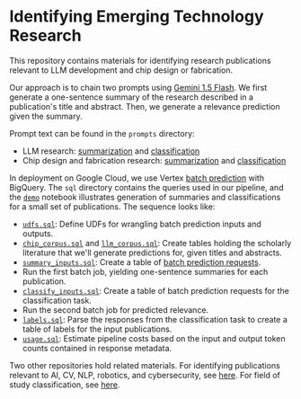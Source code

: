 # Identifying Emerging Technology Research

This repository contains materials for identifying research publications relevant to LLM development and chip design or fabrication.

Our approach is to chain two prompts using [Gemini 1.5 Flash](https://deepmind.google/technologies/gemini/flash/). We first generate a one-sentence summary of the research described in a publication's title and abstract. Then, we generate a relevance prediction  given the summary. 

Prompt text can be found in the `prompts` directory: 
- LLM research: [summarization](prompts/llm-summarization.txt) and [classification](prompts/llm-classification.txt)
- Chip design and fabrication research: [summarization](prompts/chip-summarization.txt) and [classification](prompts/chip-classification.txt) 

In deployment on Google Cloud, we use Vertex [batch prediction](https://cloud.google.com/vertex-ai/generative-ai/docs/multimodal/batch-prediction-gemini) with BigQuery. The `sql` directory contains the queries used in our pipeline, and the [`demo`](demo.ipynb) notebook illustrates generation of summaries and classifications for a small set of publications. The sequence looks like:

- [`udfs.sql`](sql/udfs.sql): Define UDFs for wrangling batch prediction inputs and outputs.
- [`chip_corpus.sql`](sql/chip_corpus.sql) and [`llm_corpus.sql`](sql/llm_corpus.sql): Create tables holding the scholarly literature that we'll generate predictions for, given titles and abstracts.
- [`summary_inputs.sql`](sql/summary_inputs.sql): Create a table of [batch prediction requests](https://cloud.google.com/vertex-ai/generative-ai/docs/multimodal/batch-prediction-gemini#bigquery).
- Run the first batch job, yielding one-sentence summaries for each publication.
- [`classify_inputs.sql`](sql/classify_inputs.sql): Create a table of batch prediction requests for the classification task.
- Run the second batch job for predicted relevance.
- [`labels.sql`](sql/labels.sql): Parse the responses from the classification task to create a table of labels for the input publications.
- [`usage.sql`](sql/usage.sql): Estimate pipeline costs based on the input and output token counts contained in response metadata.

Two other repositories hold related materials. For identifying publications relevant to AI, CV, NLP, robotics, and cybersecurity, see [here](https://github.com/georgetown-cset/ai-relevant-papers). For field of study classification, see [here](https://github.com/georgetown-cset/fields-of-study-pipeline).
